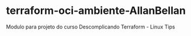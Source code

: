 # terraform-oci-ambiente-AllanBellan
Modulo para projeto do curso Descomplicando Terraform - Linux Tips
